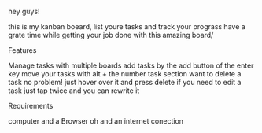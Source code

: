 hey guys!
  
  this is my kanban boeard,
  list youre tasks and track your prograss
  have a grate time while getting your job done with this amazing board/ 

Features


  Manage tasks with multiple boards
  add tasks by the add button of the enter key
  move your tasks with alt + the number task section
  want to delete a task no problem! just hover over it and press delete
  if you need to edit a task just tap twice and you can rewrite it 
  


Requirements

  computer and a Browser oh and an internet conection
  
  